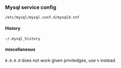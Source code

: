 ### Mysql service config

`/etc/mysql/mysql.conf.d/mysqld.cnf`



#### History
`~/.mysql_history`



#### miscellaneous
`0.0.0.0` does not work given priviledges, use `%` instead.

